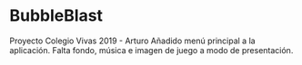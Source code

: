 # BubbleBlast
Proyecto Colegio Vivas 2019 - Arturo
Añadido menú principal a la aplicación. Falta fondo, música e imagen de juego a modo de presentación.
